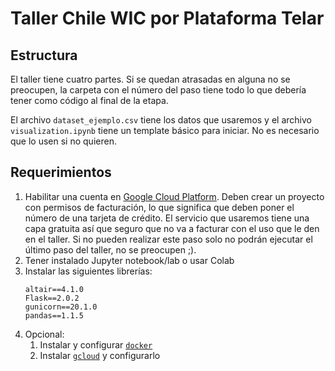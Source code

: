 # Taller Chile WIC por Plataforma Telar

## Estructura
El taller tiene cuatro partes. Si se quedan atrasadas en alguna no se preocupen, la carpeta con el número del paso tiene todo lo que debería tener como código al final de la etapa.

El archivo `dataset_ejemplo.csv` tiene los datos que usaremos y el archivo `visualization.ipynb` tiene un template básico para iniciar. No es necesario que lo usen si no quieren.

## Requerimientos

1. Habilitar una cuenta en [Google Cloud Platform](https://cloud.google.com/). Deben crear un proyecto con permisos de facturación, lo que significa que deben poner el número de una tarjeta de crédito. El servicio que usaremos tiene una capa gratuita así que seguro que no va a facturar con el uso que le den en el taller. Si no pueden realizar este paso solo no podrán ejecutar el último paso del taller, no se preocupen ;).
2. Tener instalado Jupyter notebook/lab o usar Colab
3. Instalar las siguientes librerías:
	```
	altair==4.1.0
	Flask==2.0.2
	gunicorn==20.1.0
	pandas==1.1.5
	```
4. Opcional:
   1. Instalar y configurar [`docker`](https://docs.docker.com/engine/install/)
   2. Instalar [`gcloud`](https://cloud.google.com/sdk/docs/install) y configurarlo
